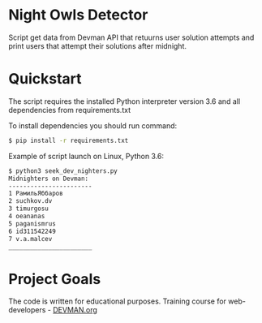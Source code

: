 # Night Owls Detector

Script get data from Devman API that retuurns user solution attempts and print users that attempt their solutions after midnight.

# Quickstart

The script requires the installed Python interpreter version 3.6 and all dependencies from requirements.txt

To install dependencies you should run command:

```bash
$ pip install -r requirements.txt
```
Example of script launch on Linux, Python 3.6:

```bash
$ python3 seek_dev_nighters.py
Midnighters on Devman:
-----------------------
1 РамильЯббаров
2 suchkov.dv
3 timurgosu
4 oeananas
5 paganismrus
6 id311542249
7 v.a.malcev
_______________________
```

# Project Goals

The code is written for educational purposes. Training course for web-developers - [DEVMAN.org](https://devman.org)
